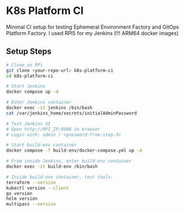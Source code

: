 # K8s Platform CI

Minimal CI setup for testing Ephemeral Environment Factory and GitOps Platform Factory. I used RPI5 for my Jenkins (!!! ARM64 docker images)

## Setup Steps

```bash
# Clone on RPi
git clone <your-repo-url> k8s-platform-ci
cd k8s-platform-ci

# Start Jenkins
docker compose up -d

# Enter Jenkins container
docker exec -it jenkins /bin/bash
cat /var/jenkins_home/secrets/initialAdminPassword

# Test Jenkins UI
# Open http://RPI_IP:8088 in browser
# Login with: admin / <password-from-step-3>

# Start build-env container
docker compose -f build-env/docker-compose.yml up -d

# From inside Jenkins, enter build-env container
docker exec -it build-env /bin/bash

# Inside build-env container, test tools:
terraform --version
kubectl version --client
go version
helm version
multipass --version
```
